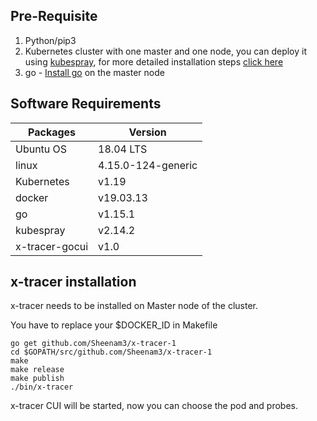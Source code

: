 
## Pre-Requisite

1. Python/pip3
2. Kubernetes cluster with one master and one node, you can deploy it using [kubespray](https://sheenampathak.com/?p=598), for more detailed installation steps [click here](https://github.com/kubernetes-sigs/kubespray#quick-start)
3. go - [Install go](https://sheenampathak.com/?p=587) on the master node

## Software Requirements


| Packages | Version | 
| -------- | --------|
|Ubuntu OS | 18.04 LTS
|linux    | 4.15.0-124-generic
| Kubernetes     | v1.19    |
|docker| v19.03.13
| go    | v1.15.1
|kubespray | v2.14.2
|x-tracer-gocui| v1.0

x-tracer installation
---
x-tracer needs to be installed on Master node of the cluster.

You have to replace your $DOCKER_ID in Makefile
```
go get github.com/Sheenam3/x-tracer-1
cd $GOPATH/src/github.com/Sheenam3/x-tracer-1
make
make release
make publish
./bin/x-tracer
```
x-tracer CUI will be started, now you can choose the pod and probes.


